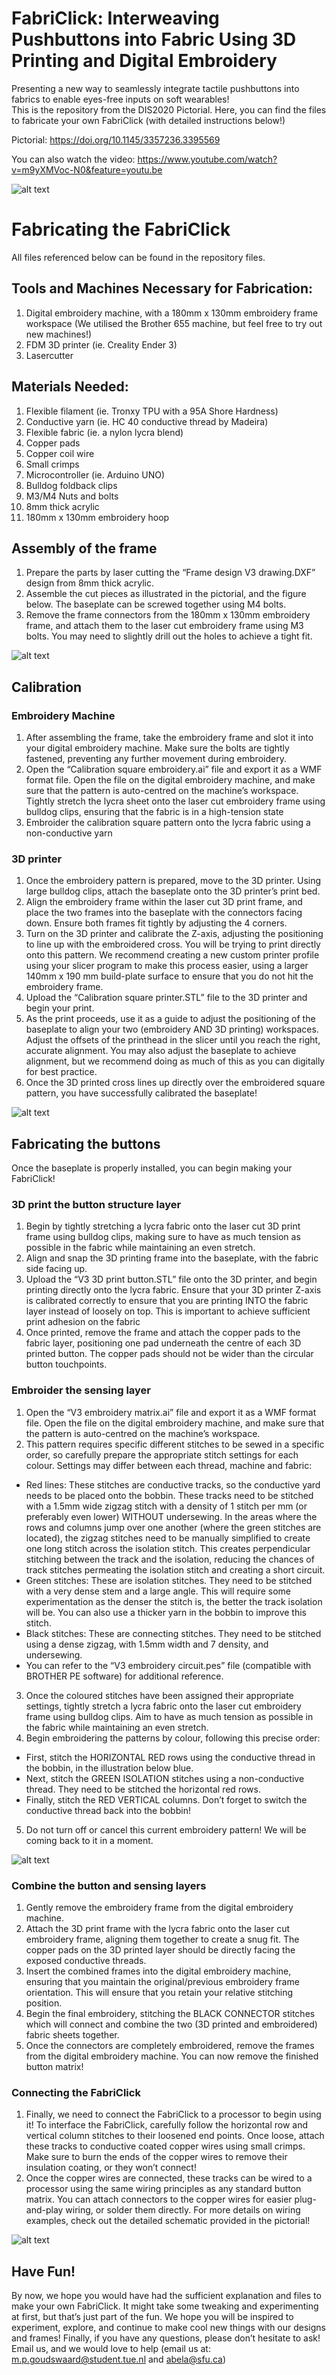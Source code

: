 # FabriClick: Interweaving Pushbuttons into Fabric Using 3D Printing and Digital Embroidery
Presenting a new way to seamlessly integrate tactile pushbuttons into fabrics to enable eyes-free inputs on soft wearables!  
This is the repository from the DIS2020 Pictorial. Here, you can find the files to fabricate your own FabriClick (with detailed instructions below!)

Pictorial: https://doi.org/10.1145/3357236.3395569

You can also watch the video: https://www.youtube.com/watch?v=m9yXMVoc-N0&feature=youtu.be

![alt text](https://github.com/MaasGoudswaard/FabriClick/blob/master/Pictures/FabriClick.JPG?raw=true)

# Fabricating the FabriClick
All files referenced below can be found in the repository files.

## Tools and Machines Necessary for Fabrication:
1. Digital embroidery machine, with a 180mm x 130mm embroidery frame workspace (We utilised the Brother 655 machine, but feel free to try out new machines!)
2. FDM 3D printer (ie. Creality Ender 3)
3. Lasercutter

## Materials Needed:
1. Flexible filament (ie. Tronxy TPU with a 95A Shore Hardness)
2. Conductive yarn (ie. HC 40 conductive thread by Madeira)
3. Flexible fabric (ie. a nylon lycra blend)
4. Copper pads
5. Copper coil wire
6. Small crimps
7. Microcontroller (ie. Arduino UNO)
8. Bulldog foldback clips
9. M3/M4 Nuts and bolts
10. 8mm thick acrylic
11. 180mm x 130mm embroidery hoop

## Assembly of the frame
1. Prepare the parts by laser cutting the “Frame design V3 drawing.DXF” design from 8mm thick acrylic.
2. Assemble the cut pieces as illustrated in the pictorial, and the figure below. The baseplate can be screwed together using M4 bolts.
3. Remove the frame connectors from the 180mm x 130mm embroidery frame, and attach them to the laser cut embroidery frame using M3 bolts. You may need to slightly drill out the holes to achieve a tight fit.

![alt text](https://github.com/MaasGoudswaard/FabriClick/blob/master/Pictures/FrameSystem.png?raw=true)

## Calibration
### Embroidery Machine
1. After assembling the frame, take the embroidery frame and slot it into your digital embroidery machine. Make sure the bolts are tightly fastened, preventing any further movement during embroidery.
2. Open the “Calibration square embroidery.ai” file and export it as a WMF format file. Open the file on the digital embroidery machine, and make sure that the pattern is auto-centred on the machine’s workspace. Tightly stretch the lycra sheet onto the laser cut embroidery frame using bulldog clips, ensuring that the fabric is in a high-tension state
3. Embroider the calibration square pattern onto the lycra fabric using a non-conductive yarn

### 3D printer
1. Once the embroidery pattern is prepared, move to the 3D printer. Using large bulldog clips, attach the baseplate onto the 3D printer’s print bed.
2. Align the embroidery frame within the laser cut 3D print frame, and place the two frames into the baseplate with the connectors facing down. Ensure both frames fit tightly by adjusting the 4 corners.
3. Turn on the 3D printer and calibrate the Z-axis, adjusting the positioning to line up with the embroidered cross. You will be trying to print directly onto this pattern. We recommend creating a new custom printer profile using your slicer program to make this process easier, using a larger 140mm x 190 mm build-plate surface to ensure that you do not hit the embroidery frame.
4. Upload the “Calibration square printer.STL” file to the 3D printer and begin your print.
5. As the print proceeds, use it as a guide to adjust the positioning of the baseplate to align your two (embroidery AND 3D printing) workspaces. Adjust the offsets of the printhead in the slicer until you reach the right, accurate alignment. You may also adjust the baseplate to achieve alignment, but we recommend doing as much of this as you can digitally for best practice.
6. Once the 3D printed cross lines up directly over the embroidered square pattern, you have successfully calibrated the baseplate!

![alt text](https://github.com/MaasGoudswaard/FabriClick/blob/master/Pictures/Calibration.jpg?raw=true)

## Fabricating the buttons
Once the baseplate is properly installed, you can begin making your FabriClick!
### 3D print the button structure layer
1. Begin by tightly stretching a lycra fabric onto the laser cut 3D print frame using bulldog clips, making sure to have as much tension as possible in the fabric while maintaining an even stretch.
2. Align and snap the 3D printing frame into the baseplate, with the fabric side facing up.
3. Upload the “V3 3D print button.STL” file onto the 3D printer, and begin printing directly onto the lycra fabric. Ensure that your 3D printer Z-axis is calibrated correctly to ensure that you are printing INTO the fabric layer instead of loosely on top. This is important to achieve sufficient print adhesion on the fabric
4. Once printed, remove the frame and attach the copper pads to the fabric layer, positioning one pad underneath the centre of each 3D printed button. The copper pads should not be wider than the circular button touchpoints.

### Embroider the sensing layer
1. Open the “V3 embroidery matrix.ai” file and export it as a WMF format file. Open the file on the digital embroidery machine, and make sure that the pattern is auto-centred on the machine’s workspace.
2. This pattern requires specific different stitches to be sewed in a specific order, so carefully prepare the appropriate stitch settings for each colour. Settings may differ between each thread, machine and fabric:
  - Red lines: These stitches are conductive tracks, so the conductive yard needs to be placed onto the bobbin. These tracks need to be stitched with a 1.5mm wide zigzag stitch with a density of 1 stitch per mm (or preferably even lower) WITHOUT undersewing. In the areas where the rows and columns jump over one another (where the green stitches are located), the zigzag stitches need to be manually simplified to create one long stitch across the isolation stitch. This creates perpendicular stitching between the track and the isolation, reducing the chances of track stitches permeating the isolation stitch and creating a short circuit.
  - Green stitches: These are isolation stitches. They need to be stitched with a very dense stem and a large angle. This will require some experimentation as the denser the stitch is, the better the track isolation will be. You can also use a thicker yarn in the bobbin to improve this stitch.
  - Black stitches: These are connecting stitches.  They need to be stitched using a dense zigzag, with 1.5mm width and 7 density, and undersewing.
  - You can refer to the “V3 embroidery circuit.pes” file (compatible with BROTHER PE software) for additional reference.
3. Once the coloured stitches have been assigned their appropriate settings, tightly stretch a lycra fabric onto the laser cut embroidery frame using bulldog clips. Aim to have as much tension as possible in the fabric while maintaining an even stretch.
4. Begin embroidering the patterns by colour, following this precise order:
  - First, stitch the HORIZONTAL RED rows using the conductive thread in the bobbin, in the illustration below blue.
  - Next, stitch the GREEN ISOLATION stitches using a non-conductive thread. They need to be stitched the horizontal red rows.
  - Finally, stitch the RED VERTICAL columns. Don’t forget to switch the conductive thread back into the bobbin!
5. Do not turn off or cancel this current embroidery pattern! We will be coming back to it in a moment.

![alt text](https://github.com/MaasGoudswaard/FabriClick/blob/master/Pictures/MatrixCircuitry.jpg?raw=true)

### Combine the button and sensing layers
1. Gently remove the embroidery frame from the digital embroidery machine.
2. Attach the 3D print frame with the lycra fabric onto the laser cut embroidery frame, aligning them together to create a snug fit. The copper pads on the 3D printed layer should be directly facing the exposed conductive threads.
3. Insert the combined frames into the digital embroidery machine, ensuring that you maintain the original/previous embroidery frame orientation. This will ensure that you retain your relative stitching position.
4. Begin the final embroidery, stitching the BLACK CONNECTOR stitches which will connect and combine the two (3D printed and embroidered) fabric sheets together.
5. Once the connectors are completely embroidered, remove the frames from the digital embroidery machine. You can now remove the finished button matrix!

### Connecting the FabriClick
1. Finally, we need to connect the FabriClick to a processor to begin using it! To interface the FabriClick, carefully follow the horizontal row and vertical column stitches to their loosened end points. Once loose, attach these tracks to conductive coated copper wires using small crimps. Make sure to burn the ends of the copper wires to remove their insulation coating, or they won’t connect!
2. Once the copper wires are connected, these tracks can be wired to a processor using the same wiring principles as any standard button matrix. You can attach connectors to the copper wires for easier plug-and-play wiring, or solder them directly. For more details on wiring examples, check out the detailed schematic provided in the pictorial!

![alt text](https://github.com/MaasGoudswaard/FabriClick/blob/master/Pictures/ConnectingFabriClick.JPG?raw=true)

## Have Fun!
By now, we hope you would have had the sufficient explanation and files to make your own FabriClick. It might take some tweaking and experimenting at first, but that’s just part of the fun. We hope you will be inspired to experiment, explore, and continue to make cool new things with our designs and frames! Finally, if you have any questions, please don’t hesitate to ask! Email us, and we would love to help (email us at: m.p.goudswaard@student.tue.nl and abela@sfu.ca)



